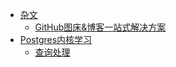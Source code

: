 <!-- _sidebar.md -->

* [杂文](/blogs/mess/overview.md)
  * [GitHub图床&博客一站式解决方案](/blogs/mess/GitHub图床&博客搭建.md)
* [Postgres内核学习](/blogs/postgres/overview.md)
  * [查询处理](/blogs/postgres/查询处理/overview.md)